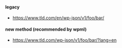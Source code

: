 #### legacy
- https://www.tld.com/en/wp-json/v1/foo/bar/

#### new method (recommended by wpml)
- https://www.tld.com/wp-json/v1/foo/bar/?lang=en